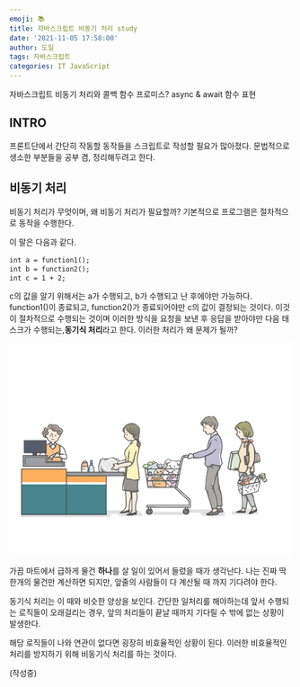 ```yaml
---
emoji: 📚
title: 자바스크립트 비동기 처리 study
date: '2021-11-05 17:58:00'
author: 도일
tags: 자바스크립트
categories: IT JavaScript
---
```


자바스크립트 비동기 처리와 콜백 함수
프로미스?
async & await
함수 표현

## INTRO

프론트단에서 간단히 작동할 동작들을 스크립트로 작성할 필요가 많아졌다.
문법적으로 생소한 부분들을 공부 겸, 정리해두려고 한다.



## 비동기 처리
비동기 처리가 무엇이며, 왜 비동기 처리가 필요할까?
기본적으로 프로그램은 절차적으로 동작을 수행한다.

이 말은 다음과 같다.

```
int a = function1();
int b = function2();
int c = 1 + 2;
```

c의 값을 알기 위해서는 a가 수행되고, b가 수행되고 난 후에야만 가능하다.
function1()이 종료되고, function2()가 종료되어야만 c의 값이 결정되는 것이다.
이것이 절차적으로 수행되는 것이며 이러한 방식을
요청을 보낸 후 응답을 받아야만 다음 태스크가 수행되는,**동기식 처리**라고 한다.
이러한 처리가 왜 문제가 될까?

![img](./img/peEYroKPwh0mVF_esUp99hi2wiQt_A9_9REY5puGGni887ND9gMslAL6ZjBaLQpKAHRKeWDwTuhbWPljh0md-ywwDS_auN0aXGMCtut8p8T3JxfoQPuel-AN.png)

가끔 마트에서 급하게 물건 **하나**를 살 일이 있어서 들렀을 때가 생각난다.
나는 진짜 딱 한개의 물건만 계산하면 되지만, 
앞줄의 사람들이 다 계산될 때 까지 기다려야 한다.

동기식 처리는 이 때와 비슷한 양상을 보인다.
간단한 일처리를 해야하는데 앞서 수행되는 로직들이 오래걸리는 경우,
앞의 처리들이 끝날 때까지 기다릴 수 밖에 없는 상황이 발생한다.

해당 로직들이 나와 연관이 없다면 굉장히 비효율적인 상황이 된다.
이러한 비효율적인 처리를 방지하기 위해 비동기식 처리를 하는 것이다.

(작성중)